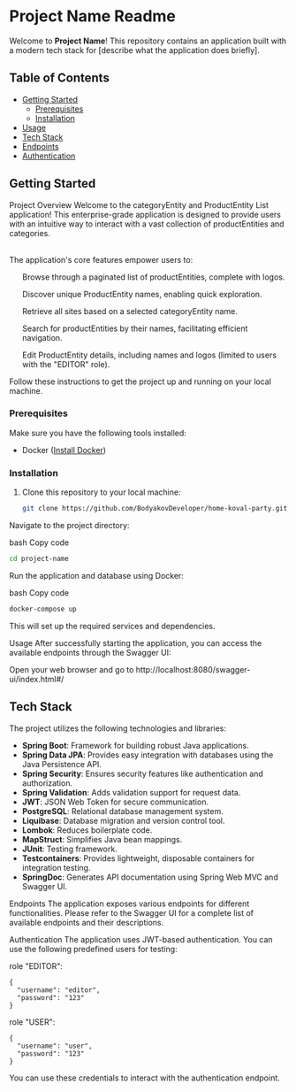 # Project Name Readme

Welcome to **Project Name**! This repository contains an application built with a modern tech stack for [describe what the application does briefly].

## Table of Contents

- [Getting Started](#getting-started)
    - [Prerequisites](#prerequisites)
    - [Installation](#installation)
- [Usage](#usage)
- [Tech Stack](#tech-stack)
- [Endpoints](#endpoints)
- [Authentication](#authentication)

## Getting Started

Project Overview
Welcome to the categoryEntity and ProductEntity List application! This enterprise-grade application is designed to provide users with an intuitive way to interact with a vast collection of productEntities and categories.

<br>The application's core features empower users to:

<ul>Browse through a paginated list of productEntities, complete with logos.</ul>

<ul>Discover unique ProductEntity names, enabling quick exploration.</ul>
<ul>Retrieve all sites based on a selected categoryEntity name.</ul>
<ul>Search for productEntities by their names, facilitating efficient navigation.</ul>
<ul>Edit ProductEntity details, including names and logos (limited to users with the "EDITOR" role).</ul>


Follow these instructions to get the project up and running on your local machine.

### Prerequisites

Make sure you have the following tools installed:

- Docker ([Install Docker](https://docs.docker.com/get-docker/))

### Installation

1. Clone this repository to your local machine:

   ```bash
   git clone https://github.com/BodyakovDeveloper/home-koval-party.git
Navigate to the project directory:

bash
Copy code
   ```bash
  cd project-name
   ```
Run the application and database using Docker:


bash
Copy code
  ```bash
docker-compose up
```
This will set up the required services and dependencies.

Usage
After successfully starting the application, you can access the available endpoints through the Swagger UI:

Open your web browser and go to http://localhost:8080/swagger-ui/index.html#/
## Tech Stack

The project utilizes the following technologies and libraries:

- **Spring Boot**: Framework for building robust Java applications.
- **Spring Data JPA**: Provides easy integration with databases using the Java Persistence API.
- **Spring Security**: Ensures security features like authentication and authorization.
- **Spring Validation**: Adds validation support for request data.
- **JWT**: JSON Web Token for secure communication.
- **PostgreSQL**: Relational database management system.
- **Liquibase**: Database migration and version control tool.
- **Lombok**: Reduces boilerplate code.
- **MapStruct**: Simplifies Java bean mappings.
- **JUnit**: Testing framework.
- **Testcontainers**: Provides lightweight, disposable containers for integration testing.
- **SpringDoc**: Generates API documentation using Spring Web MVC and Swagger UI.

Endpoints
The application exposes various endpoints for different functionalities. Please refer to the Swagger UI for a complete list of available endpoints and their descriptions.

Authentication
The application uses JWT-based authentication. You can use the following predefined users for testing:

role "EDITOR":

```
{
  "username": "editor",
  "password": "123"
}
```

role "USER":

```
{
  "username": "user",
  "password": "123"
}
```

You can use these credentials to interact with the authentication endpoint.